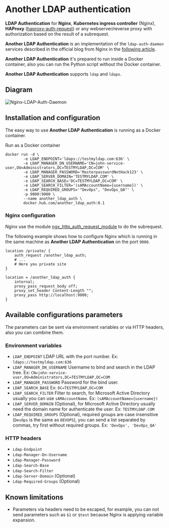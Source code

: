 # Another LDAP authentication

**LDAP Authentication** for **Nginx**, **Kubernetes ingress controller** (Nginx), **HAProxy** ([haproxy-auth-request](https://github.com/TimWolla/haproxy-auth-request)) or any webserver/reverse proxy with authorization based on the result of a subrequest.

**Another LDAP Authentication** is an implementation of the `ldap-auth-daemon` services described in the official blog from Nginx in the [following article](https://www.nginx.com/blog/nginx-plus-authenticate-users/).

**Another LDAP Authentication** it's prepared to run inside a Docker container, also you can run the Python script without the Docker container.

**Another LDAP Authentication** supports `ldap` and `ldaps`.

## Diagram
![Nginx-LDAP-Auth-Daemon](https://www.nginx.com/wp-content/uploads/2016/02/ldap-auth-components.jpg)

## Installation and configuration
The easy way to use **Another LDAP Authentication** is running as a Docker container.

Run as a Docker container
```
docker run -d \
        -e LDAP_ENDPOINT='ldaps://testmyldap.com:636' \
        -e LDAP_MANAGER_DN_USERNAME='CN=john-service-user,OU=Administrators,DC=TESTMYLDAP,DC=COM' \
        -e LDAP_MANAGER_PASSWORD='MasterpasswordNotHack123' \
        -e LDAP_SERVER_DOMAIN='TESTMYLDAP.COM' \
        -e LDAP_SEARCH_BASE='DC=TESTMYLDAP,DC=COM' \
        -e LDAP_SEARCH_FILTER='(sAMAccountName={username})' \
        -e LDAP_REQUIRED_GROUPS='"DevOps", "DevOps_QA"' \
        -p 9000:9000 \
        --name another_ldap_auth \
        docker.hub.com/another_ldap_auth:0.1
```

### Nginx configuration
Nginx use the module [ngx_http_auth_request_module](http://nginx.org/en/docs/http/ngx_http_auth_request_module.html) to do the subrequest.

The following example shows how to configure Nginx which is running in the same machine as **Another LDAP Authentication** on the port `9000`.

```
location /private/ {
    auth_request /another_ldap_auth;
    # ...
    # Here you private site
}

location = /another_ldap_auth {
    internal;
    proxy_pass_request_body off;
    proxy_set_header Content-Length "";
    proxy_pass http://localhost:9000;
}
```

## Available configurations parameters
The parameters can be sent via environment variables or via HTTP headers, also you can combine them.

### Environment variables
- `LDAP_ENDPOINT` LDAP URL with the port number. Ex: `ldaps://testmyldap.com:636`
- `LDAP_MANAGER_DN_USERNAME` Username to bind and search in the LDAP tree. Ex: `CN=john-service-user,OU=Administrators,DC=TESTMYLDAP,DC=COM`
- `LDAP_MANAGER_PASSWORD` Password for the bind user.
- `LDAP_SEARCH_BASE` Ex: `DC=TESTMYLDAP,DC=COM`
- `LDAP_SEARCH_FILTER` Filter to search, for Microsoft Active Directory usually you can use `sAMAccountName`. Ex: `(sAMAccountName={username})`
- `LDAP_SERVER_DOMAIN` (Optional), for Microsoft Active Directory usually need the domain name for authenticate the user. Ex: `TESTMYLDAP.COM`
- `LDAP_REQUIRED_GROUPS` (Optional), required groups are case insensitive (`DevOps` is the same as `DEVOPS`), you can send a list separated by commas, try first without required groups. Ex: `'DevOps', 'DevOps_QA'`

### HTTP headers
- `Ldap-Endpoint`
- `Ldap-Manager-Dn-Username`
- `Ldap-Manager-Password`
- `Ldap-Search-Base`
- `Ldap-Search-Filter`
- `Ldap-Server-Domain` (Optional)
- `Ldap-Required-Groups` (Optional)

## Known limitations
- Parameters via headers need to be escaped, for example, you can not send parameters such as `$1` or `$test` because Nginx is applying variable expansion.